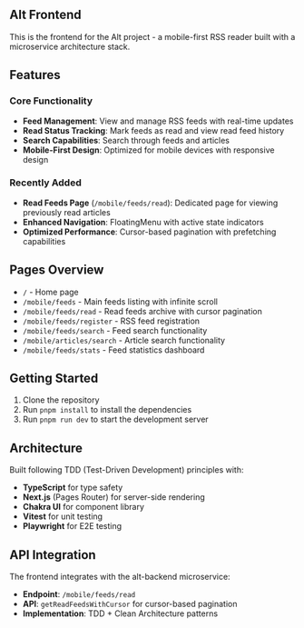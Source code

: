 ## Alt Frontend

This is the frontend for the Alt project - a mobile-first RSS reader built with a microservice architecture stack.

## Features

### Core Functionality
- **Feed Management**: View and manage RSS feeds with real-time updates
- **Read Status Tracking**: Mark feeds as read and view read feed history
- **Search Capabilities**: Search through feeds and articles
- **Mobile-First Design**: Optimized for mobile devices with responsive design

### Recently Added
- **Read Feeds Page** (`/mobile/feeds/read`): Dedicated page for viewing previously read articles
- **Enhanced Navigation**: FloatingMenu with active state indicators
- **Optimized Performance**: Cursor-based pagination with prefetching capabilities

## Pages Overview

- `/` - Home page
- `/mobile/feeds` - Main feeds listing with infinite scroll
- `/mobile/feeds/read` - Read feeds archive with cursor pagination
- `/mobile/feeds/register` - RSS feed registration
- `/mobile/feeds/search` - Feed search functionality
- `/mobile/articles/search` - Article search functionality
- `/mobile/feeds/stats` - Feed statistics dashboard

## Getting Started

1. Clone the repository
2. Run `pnpm install` to install the dependencies
3. Run `pnpm run dev` to start the development server

## Architecture

Built following TDD (Test-Driven Development) principles with:
- **TypeScript** for type safety
- **Next.js** (Pages Router) for server-side rendering
- **Chakra UI** for component library
- **Vitest** for unit testing
- **Playwright** for E2E testing

## API Integration

The frontend integrates with the alt-backend microservice:
- **Endpoint**: `/mobile/feeds/read` 
- **API**: `getReadFeedsWithCursor` for cursor-based pagination
- **Implementation**: TDD + Clean Architecture patterns
